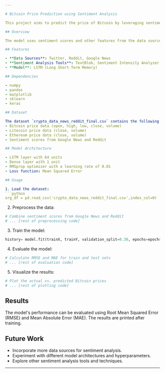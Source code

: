 ```yaml
---

# Bitcoin Price Prediction using Sentiment Analysis

This project aims to predict the price of Bitcoin by leveraging sentiment analysis on data sourced from Twitter, Reddit, and Google News.

## Overview

The model uses sentiment scores and other features from the data sources to predict the price of Bitcoin. The sentiment scores are derived from the flair, TextBlob polarity, TextBlob subjectivity, and the positive and negative scores from the Sentiment Intensity Analyzer (SID).

## Features

- **Data Sources**: Twitter, Reddit, Google News
- **Sentiment Analysis Tools**: TextBlob, Sentiment Intensity Analyzer
- **Model**: LSTM (Long Short-Term Memory)

## Dependencies

- numpy
- pandas
- matplotlib
- sklearn
- keras

## Dataset

The dataset `crypto_data_news_reddit_final.csv` contains the following columns:
- Bitcoin price data (open, high, low, close, volume)
- Litecoin price data (close, volume)
- Ethereum price data (close, volume)
- Sentiment scores from Google News and Reddit

## Model Architecture

- LSTM layer with 64 units
- Dense layer with 1 unit
- RMSprop optimizer with a learning rate of 0.01
- Loss function: Mean Squared Error

## Usage

1. Load the dataset:
```python
org_df = pd.read_csv('crypto_data_news_reddit_final.csv',index_col=0)
```

2. Preprocess the data:
```python
# Combine sentiment scores from Google News and Reddit
# ... [rest of preprocessing code]
```

3. Train the model:
```python
history= model.fit(trainX, trainY, validation_split=0.30, epochs=epochs, batch_size=batch_size, shuffle=False)
```

4. Evaluate the model:
```python
# Calculate RMSE and MAE for train and test sets
# ... [rest of evaluation code]
```

5. Visualize the results:
```python
# Plot the actual vs. predicted Bitcoin prices
# ... [rest of plotting code]
```

## Results

The model's performance can be evaluated using Root Mean Squared Error (RMSE) and Mean Absolute Error (MAE). The results are printed after training.

## Future Work

- Incorporate more data sources for sentiment analysis.
- Experiment with different model architectures and hyperparameters.
- Explore other sentiment analysis tools and techniques.

---
```

